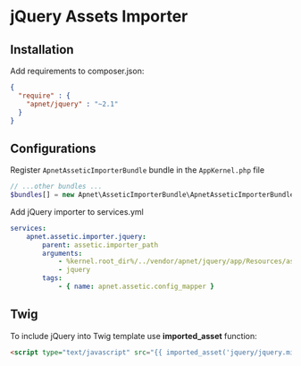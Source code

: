 jQuery Assets Importer
======================

Installation
------------

Add requirements to composer.json:

``` json
{
  "require" : {
    "apnet/jquery" : "~2.1"
  }
}
```

Configurations
--------------

Register `ApnetAsseticImporterBundle` bundle in the `AppKernel.php` file

``` php
// ...other bundles ...
$bundles[] = new Apnet\AsseticImporterBundle\ApnetAsseticImporterBundle();
```

Add jQuery importer to services.yml

``` yml
services:
    apnet.assetic.importer.jquery:
        parent: assetic.importer_path
        arguments:
            - %kernel.root_dir%/../vendor/apnet/jquery/app/Resources/assets/dist
            - jquery
        tags:
            - { name: apnet.assetic.config_mapper }
```

Twig
----

To include jQuery into Twig template use **imported_asset** function:

``` html
<script type="text/javascript" src="{{ imported_asset('jquery/jquery.min.js') }}"></script>
```
